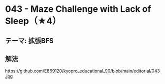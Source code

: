 # 043 - Maze Challenge with Lack of Sleep（★4）

## テーマ: 拡張BFS

## 解法

<https://github.com/E869120/kyopro_educational_90/blob/main/editorial/043.jpg>
